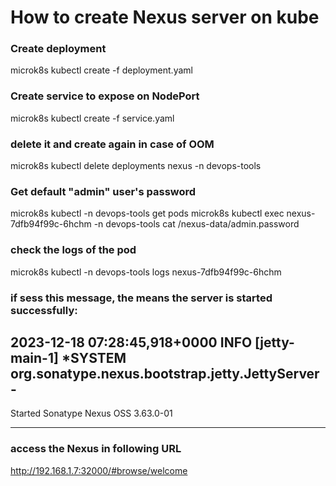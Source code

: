 
# How to create Nexus server on kube


### Create deployment 
microk8s kubectl create -f deployment.yaml

### Create service to expose on NodePort 
microk8s kubectl create -f service.yaml

### delete it and create again in case of OOM
microk8s kubectl delete deployments nexus -n devops-tools

### Get default "admin" user's password 
microk8s kubectl -n devops-tools get pods
microk8s kubectl exec nexus-7dfb94f99c-6hchm  -n devops-tools cat /nexus-data/admin.password

### check the logs of the pod
microk8s kubectl -n devops-tools logs nexus-7dfb94f99c-6hchm

### if sess this message, the means the server is started successfully:

2023-12-18 07:28:45,918+0000 INFO  [jetty-main-1] *SYSTEM org.sonatype.nexus.bootstrap.jetty.JettyServer -
-------------------------------------------------

Started Sonatype Nexus OSS 3.63.0-01

-------------------------------------------------

### access the Nexus in following URL
http://192.168.1.7:32000/#browse/welcome



